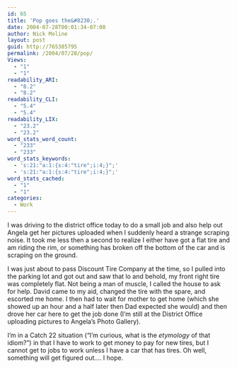 ```yaml
---
id: 65
title: 'Pop goes the&#8230;.'
date: 2004-07-28T00:01:34-07:00
author: Nick Moline
layout: post
guid: http://765385795
permalink: /2004/07/28/pop/
Views:
  - "1"
  - "1"
readability_ARI:
  - "8.2"
  - "8.2"
readability_CLI:
  - "5.4"
  - "5.4"
readability_LIX:
  - "23.2"
  - "23.2"
word_stats_word_count:
  - "233"
  - "233"
word_stats_keywords:
  - 's:21:"a:1:{s:4:"tire";i:4;}";'
  - 's:21:"a:1:{s:4:"tire";i:4;}";'
word_stats_cached:
  - "1"
  - "1"
categories:
  - Work
---
```

I was driving to the district office today to do a small job and also help out Angela get her pictures uploaded when I suddenly heard a strange scraping noise. It took me less then a second to realize I either have got a flat tire and am riding the rim, or something has broken off the bottom of the car and is scraping on the ground.

<!--more-->

I was just about to pass Discount Tire Company at the time, so I pulled into the parking lot and got out and saw that lo and behold, my front right tire was completely flat. Not being a man of muscle, I called the house to ask for help. David came to my aid, changed the tire with the spare, and escorted me home. I then had to wait for mother to get home (which she showed up an hour and a half later then Dad expected she would) and then drove her car here to get the job done (I&#8217;m still at the District Office uploading pictures to <span class="removed_link" title="http://www.adpresley.org/gallery/">Angela&#8217;s Photo Gallery</span>).

I&#8217;m in a Catch 22 situation (&#8220;I&#8217;m curious, what is the _etymology_ of that idiom?&#8221;) in that I have to work to get money to pay for new tires, but I cannot get to jobs to work unless I have a car that has tires. Oh well, something will get figured out&#8230;. I hope.